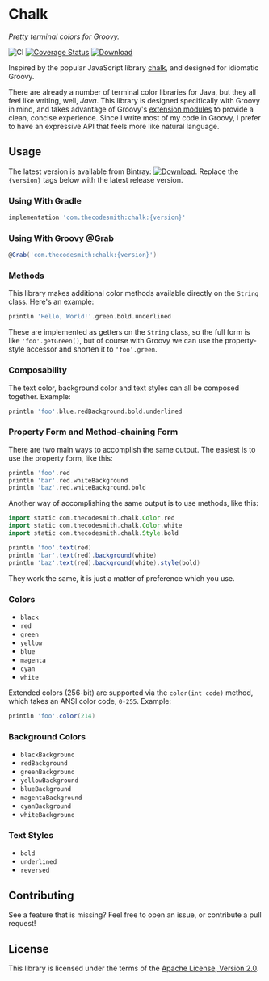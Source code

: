 # Chalk

_Pretty terminal colors for Groovy._

![CI](https://github.com/thecodesmith/chalk/workflows/CI/badge.svg)
[![Coverage Status](https://coveralls.io/repos/github/thecodesmith/chalk/badge.svg)](https://coveralls.io/github/thecodesmith/chalk)
[![Download](https://api.bintray.com/packages/thecodesmith/maven/chalk/images/download.svg)](https://bintray.com/thecodesmith/maven/chalk/_latestVersion)

Inspired by the popular JavaScript library [chalk](https://github.com/chalk/chalk), and designed for idiomatic Groovy.

There are already a number of terminal color libraries for Java, but they all feel like writing, well, _Java_. This library is designed specifically with Groovy in mind, and takes advantage of Groovy's [extension modules](https://mrhaki.blogspot.com/2013/01/groovy-goodness-adding-extra-methods.html) to provide a clean, concise experience. Since I write most of my code in Groovy, I prefer to have an expressive API that feels more like natural language.

## Usage

The latest version is available from Bintray: [![Download](https://api.bintray.com/packages/thecodesmith/maven/chalk/images/download.svg?version=1.0.0-b.1)](https://bintray.com/thecodesmith/maven/chalk/1.0.0-b.1/link).
Replace the `{version}` tags below with the latest release version.

### Using With Gradle

```groovy
implementation 'com.thecodesmith:chalk:{version}'
```

### Using With Groovy @Grab

```groovy
@Grab('com.thecodesmith:chalk:{version}')
```

### Methods

This library makes additional color methods available directly on the `String` class. Here's an example:

```groovy
println 'Hello, World!'.green.bold.underlined
```

These are implemented as getters on the `String` class, so the full form is like `'foo'.getGreen()`, but of course with Groovy we can use the property-style accessor and shorten it to `'foo'.green`.

### Composability

The text color, background color and text styles can all be composed together. Example:

```groovy
println 'foo'.blue.redBackground.bold.underlined
```

### Property Form and Method-chaining Form

There are two main ways to accomplish the same output. The easiest is to use the property form, like this:

```groovy
println 'foo'.red
println 'bar'.red.whiteBackground
println 'baz'.red.whiteBackground.bold
```

Another way of accomplishing the same output is to use methods, like this:

```groovy
import static com.thecodesmith.chalk.Color.red
import static com.thecodesmith.chalk.Color.white
import static com.thecodesmith.chalk.Style.bold

println 'foo'.text(red)
println 'bar'.text(red).background(white)
println 'baz'.text(red).background(white).style(bold)
```

They work the same, it is just a matter of preference which you use.

### Colors

- `black`
- `red`
- `green`
- `yellow`
- `blue`
- `magenta`
- `cyan`
- `white`

Extended colors (256-bit) are supported via the `color(int code)` method, which takes an ANSI color code, `0-255`. Example:

```groovy
println 'foo'.color(214)
```

### Background Colors

- `blackBackground`
- `redBackground`
- `greenBackground`
- `yellowBackground`
- `blueBackground`
- `magentaBackground`
- `cyanBackground`
- `whiteBackground`

### Text Styles

- `bold`
- `underlined`
- `reversed`

## Contributing

See a feature that is missing? Feel free to open an issue, or contribute a pull request!

## License

This library is licensed under the terms of the [Apache License, Version 2.0](http://www.apache.org/licenses/LICENSE-2.0.html).
